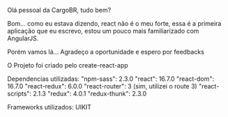 Olá pessoal da CargoBR, tudo bem?

Bom... como eu estava dizendo, react não é o meu forte, essa é a primeira aplicação que eu escrevo, estou um pouco mais familiarizado com AngularJS.

Porém vamos lá... Agradeço a oportunidade e espero por feedbacks

O Projeto foi criado pelo create-react-app

Dependencias utilizadas:
"npm-sass": 2.3.0
"react": 16.7.0
"react-dom": 16.7.0
"react-redux": 6.0.0
"react-router": 3 (sim, utilizei o route 3)
"react-scripts": 2.1.3
"redux": 4.0.1
"redux-thunk": 2.3.0

Frameworks utilizados:
UIKIT
